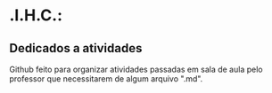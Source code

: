 # .I.H.C.:

## Dedicados a atividades

Github feito para organizar atividades passadas em sala de aula pelo professor que necessitarem de algum arquivo ".md".
